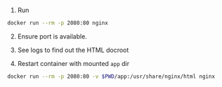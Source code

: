 1. Run
```bash
docker run --rm -p 2080:80 nginx
```

2. Ensure port is available.

3. See logs to find out the HTML docroot

4. Restart container with mounted `app` dir

```bash
docker run --rm -p 2080:80 -v $PWD/app:/usr/share/nginx/html nginx
```

